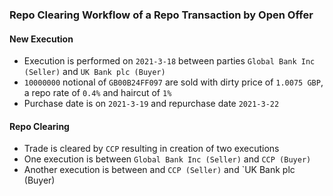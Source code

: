 ### Repo Clearing Workflow of a Repo Transaction by Open Offer

#### New Execution
- Execution is performed on `2021-3-18` between parties `Global Bank Inc (Seller)` and `UK Bank plc (Buyer)`
- `10000000` notional of `GB00B24FF097` are sold with dirty price of `1.0075 GBP`, a repo rate of `0.4%` and haircut of `1%`
- Purchase date is on `2021-3-19` and repurchase date `2021-3-22`

#### Repo Clearing
- Trade is cleared by `CCP` resulting in creation of two executions
- One execution is between `Global Bank Inc (Seller)` and `CCP (Buyer)`
- Another execution is between and `CCP (Seller)` and `UK Bank plc (Buyer)